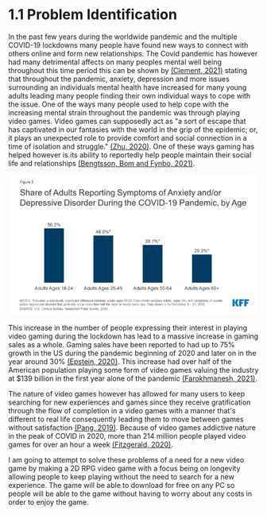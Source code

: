 # 1.1 Problem Identification

In the past few years during the worldwide pandemic and the multiple COVID-19 lockdowns many people have found new ways to connect with others online and form new relationships. The Covid pandemic has however had many detrimental affects on many peoples mental well being throughout this time period  this can be shown by [(Clement, 2021)](../evaluation/reference-list.md) stating that throughout the pandemic, anxiety, depression and more issues surrounding an individuals mental health have increased for many young adults leading many people finding their own individual ways to cope with the issue. One of the ways many people used to help cope with the increasing mental strain throughout the pandemic was through playing video games. Video games can supposedly act as "a sort of escape that has captivated in our fantasies with the world in the grip of the epidemic; or, it plays an unexpected role to provide comfort and social connection in a time of isolation and struggle." [(Zhu, 2020)](../evaluation/reference-list.md). One of these ways gaming has helped however is its ability to reportedly help people maintain their social life and relationships [(Bengtsson, Bom and Fynbo, 2021)](../evaluation/reference-list.md).

![](<../.gitbook/assets/image (1) (1) (2).png>)

This increase in the number of people expressing their interest in playing video gaming during the lockdown has lead to a massive increase in gaming sales as a whole. Gaming sales have been reported to had up to 75% growth in the US during the pandemic beginning of 2020 and later on in the year around 30% [(Epstein, 2020)](../evaluation/reference-list.md). This increase had over half of the American population playing some form of video games valuing the industry at $139 billion in the first year alone of the pandemic [(Farokhmanesh, 2021)](../evaluation/reference-list.md).&#x20;

The nature of video games however has allowed for many users to keep searching for new experiences and games since they receive gratification through the flow of completion in a video games with a manner that's different to real life consequently leading them to move between games without satisfaction [(Pang, 2019)](../evaluation/reference-list.md). Because of video games addictive nature in the peak of COVID in 2020, more than 214 million people played video games for over an hour a week [(Fitzgerald, 2020)](../evaluation/reference-list.md).

I am going to attempt to solve these problems of a need for a new video game by making a 2D RPG video game with a focus being on longevity allowing people to keep playing without the need to search for a new experience. The game will be able to download for free on any PC so people will be able to the game without having to worry about any costs in order to enjoy the game.&#x20;
